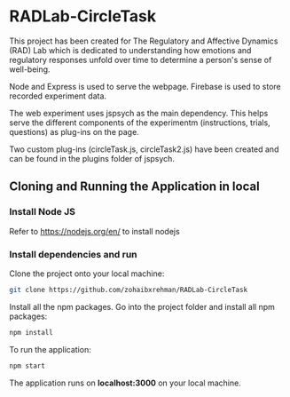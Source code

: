 # RADLab-CircleTask

This project has been created for The Regulatory and Affective Dynamics (RAD) Lab which is dedicated to understanding how emotions and regulatory responses 
unfold over time to determine a person's sense of well-being.

Node and Express is used to serve the webpage. Firebase is used to store recorded experiment data.

The web experiment uses jspsych as the main dependency. This helps serve the different components of the experimentm (instructions, trials, questions) as 
plug-ins on the page.

Two custom plug-ins (circleTask.js, circleTask2.js) have been created and can be found in the plugins folder of jspsych. 

## Cloning and Running the Application in local

### Install Node JS
Refer to https://nodejs.org/en/ to install nodejs

### Install dependencies and run

Clone the project onto your local machine:

```bash
git clone https://github.com/zohaibxrehman/RADLab-CircleTask
```

Install all the npm packages. Go into the project folder and install all npm packages:

```bash
npm install
```

To run the application:

```bash
npm start
```

The application runs on **localhost:3000** on your local machine.
